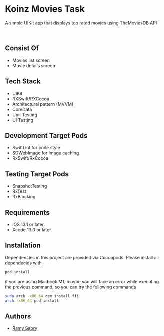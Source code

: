 
# Koinz Movies Task

A simple UIKit app that displays top rated movies using TheMoviesDB API

<br />

    
## Consist Of
- Movies list screen
- Movie details screen

    
## Tech Stack
- UIKit
- RXSwift/RXCocoa
- Architectural pattern (MVVM)
- CoreData
- Unit Testing
- UI Testing
    

## Development Target Pods
- SwiftLint for code style
- SDWebImage for image caching
- RxSwift/RxCocoa

## Testing Target Pods
- SnapshotTesting
- RxTest
- RxBlocking

## Requirements
- iOS 13.1 or later.
- Xcode 13.0 or later.
    

## Installation
Dependencies in this project are provided via Cocoapods. Please install all dependecies with

```bash
pod install
```

if you are using Macbook M1, maybe you will face an error while executing the previous command, so you can try the following commands
```sh
sudo arch -x86_64 gem install ffi
arch -x86_64 pod install
```

    
## Authors

- [Ramy Sabry](https://www.linkedin.com/in/ramy-aiman-sabry-153770117/)

  

